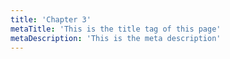 ```yaml
---
title: 'Chapter 3'
metaTitle: 'This is the title tag of this page'
metaDescription: 'This is the meta description'
---
```

